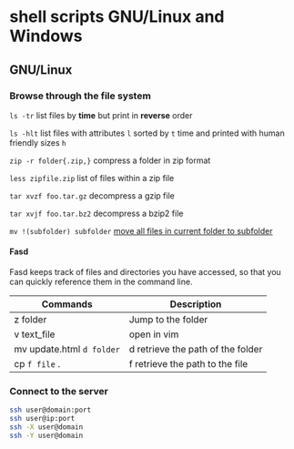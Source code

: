 # shell scripts GNU/Linux and Windows
## GNU/Linux

### Browse through the file system
`ls -tr` list files by **time** but print in **reverse** order

`ls -hlt` list files with attributes `l` sorted by `t` time and printed with human friendly sizes `h`

`zip -r folder{.zip,}` compress a folder in zip format

`less zipfile.zip` list of files within a zip file

`tar xvzf foo.tar.gz` decompress a gzip file

`tar xvjf foo.tar.bz2` decompress a bzip2 file

`mv !(subfolder) subfolder` [move all files in current folder to subfolder][1]

#### Fasd
Fasd keeps track of files and directories you have accessed, so that you can quickly reference them in the command line.

| Commands                  | Description                       |
|---------------------------|-----------------------------------|
| z folder                  | Jump to the folder                |
| v text_file               | open in vim                       |
| mv update.html `d folder` | d retrieve the path of the folder |
| cp `f file` .             | f retrieve the path to the file   |

### Connect to the server

```bash
ssh user@domain:port
ssh user@ip:port
ssh -X user@domain
ssh -Y user@domain
```

<!-- Links' List -->
[1]:https://askubuntu.com/questions/91740/how-to-move-all-files-in-current-folder-to-subfolder "How to move all files in current folder to subfolder?"
